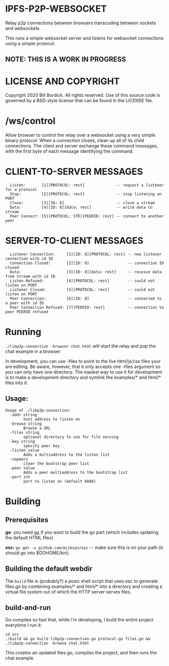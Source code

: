 # IPFS-P2P-WEBSOCKET

Relay p2p connections between browsers transcoding between sockets and websockets

This runs a simple websocket server and listens for websocket connections using a simple protocol:

## NOTE: THIS IS A WORK IN PROGRESS

# LICENSE AND COPYRIGHT
Copyright 2020 Bill Burdick. All rights reserved.
Use of this source code is governed by a BSD-style
license that can be found in the LICENSE file.

# /ws/control
Allow browser to control the relay over a websocket using a very simple binary protocol.
When a connection closes, clean up all of its child connections.
The client and server exchange these command messages, with the first byte of each message identifying the command.

# CLIENT-TO-SERVER MESSAGES
 
```
  Listen:       [1][PROTOCOL: rest]              -- request a listener for a protocol
  Stop:         [2][PROTOCOL: rest]              -- stop listening on PORT
  Close:        [3][ID: 8]                       -- close a stream
  Data:         [4][ID: 8][data: rest]           -- write data to stream
  Peer Connect: [5][PROTOCOL: STR][PEERID: rest] -- connect to another peer
```

# SERVER-TO-CLIENT MESSAGES

```
  Listener Connection:     [1][ID: 8][PROTOCOL: rest] -- new listener connection with id ID
  Connection Closed:       [2][ID: 8]                 -- connection ID closed
  Data:                    [3][ID: 8][data: rest]     -- receive data from stream with id ID
  Listen Refused:          [4][PROTOCOL: rest]        -- could not listen on PORT
  Listener Closed:         [5][PROTOCOL: rest]        -- could not listen on PORT
  Peer Connection:         [6][ID: 8]                 -- connected to a peer with id ID
  Peer Connection Refused: [7][PEERID: rest]          -- connection to peer PEERID refused
```

# Running

`./libp2p-connection -browser chat.html` will start the relay and pop the chat example in a browser

In development, you can use -files to point to the live html/js/css files your are editing. Be aware, however, that it only accepts one -files argument so you can only have one directory. The easiest way to use it for development is to make a development directory and symlink the examples/* and html/* files into it.

## Usage:
```
Usage of ./libp2p-connection:
  -addr string
        host address to listen on
  -browse string
        Browse a URL
  -files string
        optional directory to use for file serving
  -key string
        specify peer key
  -listen value
        Adds a multiaddress to the listen list
  -nopeers
        clear the bootstrap peer list
  -peer value
        Adds a peer multiaddress to the bootstrap list
  -port int
        port to listen on (default 8888)
```

# Building

## Prerequisites
**go**: you need [go](https://golang.org/) if you want to build the go part (which includes updating the default HTML files)

**esc:** `go get -u github.com/mjibson/esc` -- make sure this is on your path (it should go into $GOHOME/bin).

## Building the default webdir

The `build` file is (probably?) a posix shell script that uses esc to generate files.go by combining examples/* and html/* into a directory and creating a virtual file system out of which the HTTP server serves files.

## build-and-run

Go compiles so fast that, while I'm developing, I build the entire project everytime I run it:

```shell
cd src
./build && go build libp2p-connection.go protocol.go files.go && ./libp2p-connection -browse chat.html
```
This creates an updated files.go, compiles the project, and then runs the chat example.
